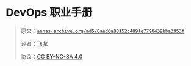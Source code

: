 # DevOps 职业手册

> 原文：[`annas-archive.org/md5/0aad6a88152c489fe7798439bba3953f`](https://annas-archive.org/md5/0aad6a88152c489fe7798439bba3953f)
> 
> 译者：[飞龙](https://github.com/wizardforcel)
> 
> 协议：[CC BY-NC-SA 4.0](http://creativecommons.org/licenses/by-nc-sa/4.0/)